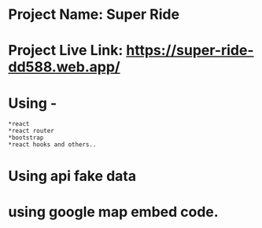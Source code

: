 # Project Name: Super Ride

# Project Live Link: https://super-ride-dd588.web.app/

 # Using -  
    *react 
    *react router 
    *bootstrap
    *react hooks and others..

# Using api fake data

# using google map embed code.
